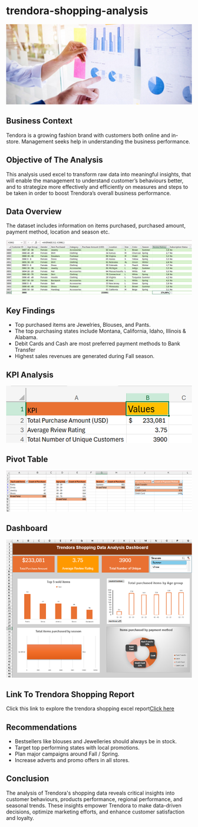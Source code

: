 # trendora-shopping-analysis
![header-trendora](header-trendora.png)

## Business Context
Tendora is a growing fashion brand with customers both online and in-store. Management seeks help in understanding the business performance.

## Objective of The Analysis
This analysis used excel to transform raw data into meaningful insights, that will enable the management to understand customer’s behaviours better, and to strategize more effectively and efficiently on measures and steps to be taken in order to boost Trendora’s overall business performance.

## Data Overview
The dataset includes information on items purchased, purchased amount, payment method, location and season etc.

![trendora-data-screenshot](trendora-data-screenshot.png)

## Key Findings
- Top purchased items are Jewelries, Blouses, and Pants.
- The top purchasing states include Montana, California, Idaho, Illinois & Alabama.
- Debit Cards and Cash are most preferred payment methods to Bank Transfer                  
- Highest sales revenues are generated during Fall season.

## KPI Analysis
![trendora-kpi-png](trendora-kpi-png.png)

## Pivot Table
![trendora-pivot-table](trendora-pivot-table.png)

## Dashboard
![trendora-dashboard-screenshot](trendora-dashboard-screenshot.png)

## Link To Trendora Shopping Report
Click this link to explore the trendora shopping excel report[Click here](https://1drv.ms/x/c/9041d4409b5e9228/EWNgNrtRycdNs9Zwul8coDsBBUbX01eWafBqTZVYoVStfw?e=EGVNop)

## Recommendations
- Bestsellers like blouses and Jewelleries should always be in stock.
- Target top performing states with local promotions.
- Plan major campaigns around Fall / Spring.
- Increase adverts and promo offers in all stores.

## Conclusion
The analysis of Trendora's shopping data reveals critical insights into customer behaviours, products performance, regional performance, and seasonal trends. These insights empower Trendora to make data-driven decisions, optimize marketing efforts, and enhance customer satisfaction and loyalty.









